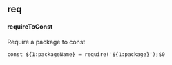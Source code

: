 ## req
#### requireToConst
Require a package to const
```
const ${1:packageName} = require('${1:package}');$0
```